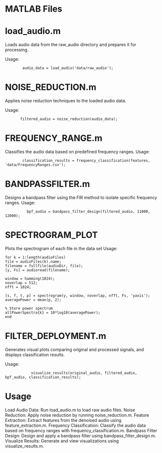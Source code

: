 # MATLAB Files
# load_audio.m
Loads audio data from the raw_audio directory and prepares it for processing.

Usage: 
  
            audio_data = load_audio('data/raw_audio');

# NOISE_REDUCTION.m
Applies noise reduction techniques to the loaded audio data.

Usage: 
                
           filtered_audio = noise_reduction(audio_data);

# FREQUENCY_RANGE.m
Classifies the audio data based on predefined frequency ranges.
Usage: 

            classification_results = frequency_classification(features, 'data/FrequencyRanges.csv');

# BANDPASSFILTER.m
Designs a bandpass filter using the FIR method to isolate specific frequency ranges.
Usage: 
              
              bpf_audio = bandpass_filter_design(filtered_audio, 11000, 12000);
# SPECTROGRAM_PLOT
Plots the spectrogram of each file in the data set 
Usage: 


    for k = 1:length(audioFiles)
    file = audioFiles(k).name;
    filename = fullfile(audioDir, file);
    [y, Fs] = audioread(filename);
    
    window = hamming(1024);
    noverlap = 512;
    nfft = 1024;

    [s, f, t, p] = spectrogram(y, window, noverlap, nfft, Fs, 'yaxis');
    averagePower = mean(p, 2);
    
    % Store power spectrum
    allPowerSpectra{k} = 10*log10(averagePower);
    end



# FILTER_DEPLOYMENT.m
Generates visual plots comparing original and processed signals, and displays classification results.

Usage: 
      
                visualize_results(original_audio, filtered_audio, bpf_audio, classification_results);

# Usage
Load Audio Data: Run load_audio.m to load raw audio files.
Noise Reduction: Apply noise reduction by running noise_reduction.m.
Feature Extraction: Extract features from the denoised audio using feature_extraction.m.
Frequency Classification: Classify the audio data based on frequency ranges with frequency_classification.m.
Bandpass Filter Design: Design and apply a bandpass filter using bandpass_filter_design.m.
Visualize Results: Generate and view visualizations using visualize_results.m.
